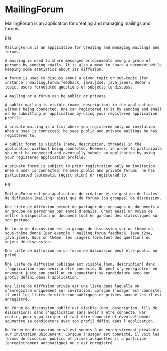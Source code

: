 # MailingForum
MailingForum is an application for creating and managing mailings and forums.

EN 

	MailingForum is an application for creating and managing mailings and forums. 

	A mailing is used to share messages or documents among a group of persons by sending emails. It is also a mean to share a document while keeping some statistics about its diffusion. 

	A forum is used to discuss about a given topic or sub-topic (for instance : mailing.forum.feedback, java.j2se, java.j2ee). Under a topic, users formulated questions or subjects to discuss. 

	A mailing or a forum can be public or private. 

	A public mailing is visible (name, description) in the application without being connected. One can registered to it by sending and email or by submitting an application by using your registered application profile. 

	A private mailing is a list where you registered only on invitation. When a user is connected, he sees public and private mailings he has registered to.  

	A public forum is visible (name, description, threads) in the application wiithout being connected. However, in order to participate you must be connected and eventually submit an application by using your registered application profile. 

	A private forum is subject to prior registration only on invitation. When a user is connected, he sees public and private forums  he has participated (automatic registration) or registered to.  
 

FR 

	MailingForum est une application de création et de gestion de listes de diffusion (mailing) ainsi que de forums (ou groupes) de discussion.  

	Une liste de diffusion permet de partager des messages ou documents à un groupe de personnes par envoi d'emails. C'est aussi un moyen de mettre à disposition un document tout en gardant des statistiques sur son partage. 

	Un forum de discussion est un groupe de discussion sur un thème ou sous-thème donné (par exemple : mailing.forum.feedback, java.j2se, java.j2ee). Sous un thème, les usagers formulent des questions ou sujets de discussion.   

	Une liste de diffusion ou un forum de discussion peut être public ou privé. 

	Une liste de diffusion publique est visible (nom, description) dans l'application sans avoir à être connecté. On peut s'y enregistrer en envoyant juste son email ou en soumettant sa candidature avec son profil défini dans l'application.  

	Une liste de diffusion privée est une liste dans laquelle on s'enregistre uniquement sur invitation. Lorsque l'usager est connecté, il voit les listes de diffusion publiques et privées auxquelles il est enregistré. 

	Un forum de discussion public est visible (nom, description, fils de discussions) dans l'application sans avoir à être connecté. Par contre, pour y participer il faut être connecté et éventuellement soumettre sa candidature avec son profil défini dans l'application. 

	Un forum de discussion privé est soumis à un enregistrement préalable sur invitation uniquement. Lorsque l'usager est connecté, il voit les forums de discusion publics et privés auxquelles il a participé (enregistrement automatique) ou s'est enregistré. 

